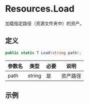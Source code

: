 # Resources.Load

加载指定路径（资源文件夹中）的资产。

## 定义

```csharp
public static T Load(string path);
```

| 参数名 | 类型   | 必要 | 说明     |
| ------ | ------ | ---- | -------- |
| path   | string | 是   | 资产路径 |

## 示例

```csharp
```

